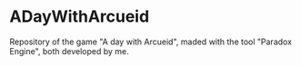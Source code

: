 # ADayWithArcueid
Repository of the game "A day with Arcueid", maded with the tool "Paradox Engine", both developed by me.
